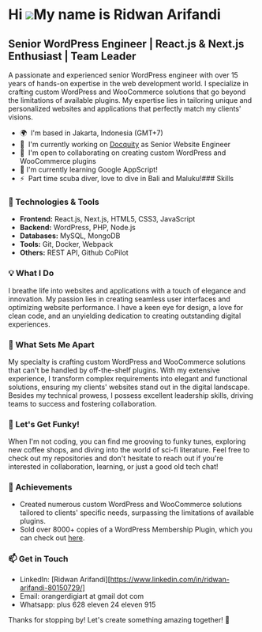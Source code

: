 Hi ![](https://user-images.githubusercontent.com/18350557/176309783-0785949b-9127-417c-8b55-ab5a4333674e.gif)My name is Ridwan Arifandi
=======================================================================================================================================

Senior WordPress Engineer | React.js & Next.js Enthusiast | Team Leader
-----------------------------------------------------------------------

A passionate and experienced senior WordPress engineer with over 15 years of hands-on expertise in the web development world. I specialize in crafting custom WordPress and WooCommerce solutions that go beyond the limitations of available plugins. My expertise lies in tailoring unique and personalized websites and applications that perfectly match my clients' visions.

*   🌍  I'm based in Jakarta, Indonesia (GMT+7)
*   🚀  I'm currently working on [Docquity](http://docquity.com) as Senior Website Engineer
*   🤝  I'm open to collaborating on creating custom WordPress and WooCommerce plugins
*   🧠  I'm currently learning Google AppScript!
*   ⚡  Part time scuba diver, love to dive in Bali and Maluku!### Skills 

### 🔧 Technologies & Tools
- **Frontend:** React.js, Next.js, HTML5, CSS3, JavaScript
- **Backend:** WordPress, PHP, Node.js
- **Databases:** MySQL, MongoDB
- **Tools:** Git, Docker, Webpack
- **Others:** REST API, Github CoPilot

### 💡 What I Do
I breathe life into websites and applications with a touch of elegance and innovation. My passion lies in creating seamless user interfaces and optimizing website performance. I have a keen eye for design, a love for clean code, and an unyielding dedication to creating outstanding digital experiences.

### 🌟 What Sets Me Apart
My specialty is crafting custom WordPress and WooCommerce solutions that can't be handled by off-the-shelf plugins. With my extensive experience, I transform complex requirements into elegant and functional solutions, ensuring my clients' websites stand out in the digital landscape. Besides my technical prowess, I possess excellent leadership skills, driving teams to success and fostering collaboration.

### 🎵 Let's Get Funky!
When I'm not coding, you can find me grooving to funky tunes, exploring new coffee shops, and diving into the world of sci-fi literature. Feel free to check out my repositories and don't hesitate to reach out if you're interested in collaboration, learning, or just a good old tech chat!

### 🌟 Achievements
- Created numerous custom WordPress and WooCommerce solutions tailored to clients' specific needs, surpassing the limitations of available plugins.
- Sold over 8000+ copies of a WordPress Membership Plugin, which you can check out [here](https://sejoli.co.id).

### 📫 Get in Touch
- LinkedIn: [Ridwan Arifandi][https://www.linkedin.com/in/ridwan-arifandi-80150729/]
- Email: orangerdigiart at gmail dot   com
- Whatsapp: plus 628 eleven 24 eleven 915

Thanks for stopping by! Let's create something amazing together! 🚀

